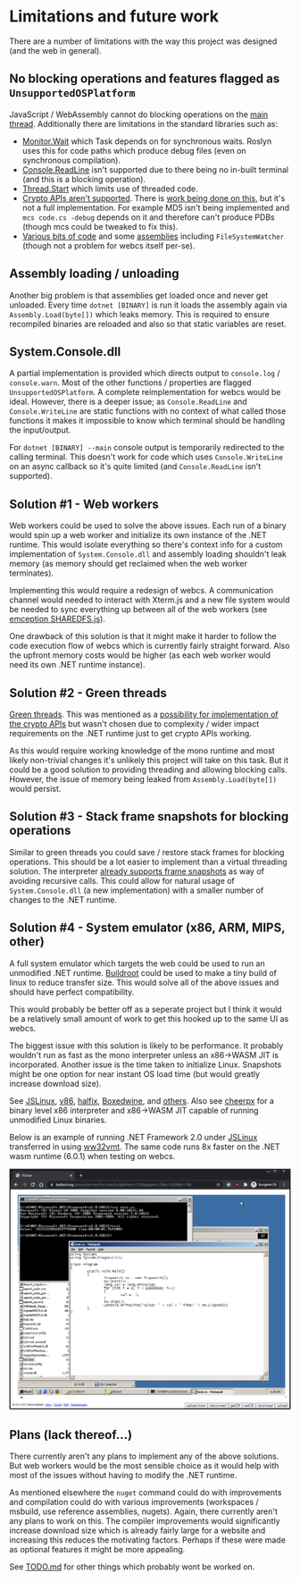 # Limitations and future work

There are a number of limitations with the way this project was designed (and the web in general).

## No blocking operations and features flagged as `UnsupportedOSPlatform`

JavaScript / WebAssembly cannot do blocking operations on the [main thread](https://developer.mozilla.org/docs/Glossary/Main_thread). Additionally there are limitations in the standard libraries such as:

- [Monitor.Wait](https://github.com/dotnet/runtime/blob/84680bf557210114ea5ca823386cd49691c4cac6/src/libraries/System.Private.CoreLib/src/System/Threading/Monitor.cs) which Task depends on for synchronous waits. Roslyn uses this for code paths which produce debug files (even on synchronous compilation).
- [Console.ReadLine](https://github.com/dotnet/runtime/blob/84680bf557210114ea5ca823386cd49691c4cac6/src/libraries/System.Console/src/System/Console.cs#L716-L722) isn't supported due to there being no in-built terminal (and this is a blocking operation).
- [Thread.Start](https://github.com/dotnet/runtime/blob/84680bf557210114ea5ca823386cd49691c4cac6/src/mono/System.Private.CoreLib/src/System/Threading/Thread.Browser.Mono.cs) which limits use of threaded code.
- [Crypto APIs aren't supported](https://github.com/dotnet/runtime/issues/40074). There is [work being done on this](https://github.com/dotnet/designs/blob/0486d48fd9ca05496325d0283c0d520ebcabb401/accepted/2021/blazor-wasm-crypto.md), but it's not a full implementation. For example MD5 isn't being implemented and `mcs code.cs -debug` depends on it and therefore can't produce PDBs (though mcs could be tweaked to fix this).
- [Various bits of code](https://github.com/dotnet/runtime/search?q=UnsupportedOSPlatform+browser&type=code) and some [assemblies](https://github.com/dotnet/runtime/search?p=1&q=UnsupportedOSPlatforms+browser&type=code) including `FileSystemWatcher` (though not a problem for webcs itself per-se).

## Assembly loading / unloading

Another big problem is that assemblies get loaded once and never get unloaded. Every time `dotnet [BINARY]` is run it loads the assembly again via `Assembly.Load(byte[])` which leaks memory. This is required to ensure recompiled binaries are reloaded and also so that static variables are reset.

## System.Console.dll

A partial implementation is provided which directs output to `console.log` / `console.warn`. Most of the other functions / properties are flagged `UnsupportedOSPlatform`. A complete reimplementation for webcs would be ideal. However, there is a deeper issue; as `Console.ReadLine` and `Console.WriteLine` are static functions with no context of what called those functions it makes it impossible to know which terminal should be handling the input/output.

For `dotnet [BINARY] --main` console output is temporarily redirected to the calling terminal. This doesn't work for code which uses `Console.WriteLine` on an async callback so it's quite limited (and `Console.ReadLine` isn't supported).

## Solution #1 - Web workers

Web workers could be used to solve the above issues. Each run of a binary would spin up a web worker and initialize its own instance of the .NET runtime. This would isolate everything so there's context info for a custom implementation of `System.Console.dll` and assembly loading shouldn't leak memory (as memory should get reclaimed when the web worker terminates).

Implementing this would require a redesign of webcs. A communication channel would needed to interact with Xterm.js and a new file system would be needed to sync everything up between all of the web workers (see [emception SHAREDFS.js](https://github.com/jprendes/emception#sharedfsjs)).

One drawback of this solution is that it might make it harder to follow the code execution flow of webcs which is currently fairly straight forward. Also the upfront memory costs would be higher (as each web worker would need its own .NET runtime instance).

## Solution #2 - Green threads

[Green threads](https://wikipedia.org/wiki/Green_threads). This was mentioned as a [possibility for implementation of the crypto APIs](https://github.com/dotnet/designs/blob/0486d48fd9ca05496325d0283c0d520ebcabb401/accepted/2021/blazor-wasm-crypto.md#ongoing-investigations) but wasn't chosen due to complexity / wider impact requirements on the .NET runtime just to get crypto APIs working.

As this would require working knowledge of the mono runtime and most likely non-trivial changes it's unlikely this project will take on this task. But it could be a good solution to providing threading and allowing blocking calls. However, the issue of memory being leaked from `Assembly.Load(byte[])` would persist.

## Solution #3 - Stack frame snapshots for blocking operations

Similar to green threads you could save / restore stack frames for blocking operations. This should be a lot easier to implement than a virtual threading solution. The interpreter [already supports frame snapshots](https://github.com/dotnet/runtime/blob/1c927462696f5af7d5e667f54b1c39452cba4b2d/src/mono/mono/mini/interp/interp.c#L3787-L3791) as way of avoiding recursive calls. This could allow for natural usage of `System.Console.dll` (a new implementation) with a smaller number of changes to the .NET runtime.

## Solution #4 - System emulator (x86, ARM, MIPS, other)

A full system emulator which targets the web could be used to run an unmodified .NET runtime. [Buildroot](https://wikipedia.org/wiki/Buildroot) could be used to make a tiny build of linux to reduce transfer size. This would solve all of the above issues and should have perfect compatibility.

This would probably be better off as a seperate project but I think it would be a relatively small amount of work to get this hooked up to the same UI as webcs.

The biggest issue with this solution is likely to be performance. It probably wouldn't run as fast as the mono interpreter unless an x86->WASM JIT is incorporated. Another issue is the time taken to initialize Linux. Snapshots might be one option for near instant OS load time (but would greatly increase download size).

See [JSLinux](https://bellard.org/jslinux), [v86](https://github.com/copy/v86), [halfix](https://github.com/nepx/halfix), [Boxedwine](https://github.com/danoon2/Boxedwine), and [others](https://github.com/fcambus/jsemu). Also see [cheerpx](https://leaningtech.com/cheerpx) for a binary level x86 interpreter and x86->WASM JIT capable of running unmodified Linux binaries.

Below is an example of running .NET Framework 2.0 under [JSLinux](https://bellard.org/jslinux) transferred in using [ww32vmt](https://github.com/pixeltris/ww32vmt). The same code runs 8x faster on the .NET wasm runtime (6.0.1) when testing on webcs.

![Alt text](pics/JSLinux.png)

## Plans (lack thereof...)

There currently aren't any plans to implement any of the above solutions. But web workers would be the most sensible choice as it would help with most of the issues without having to modify the .NET runtime.

As mentioned elsewhere the `nuget` command could do with improvements and compilation could do with various improvements (workspaces / msbuild, use reference assemblies, nugets). Again, there currently aren't any plans to work on this. The compiler improvements would significantly increase download size which is already fairly large for a website and increasing this reduces the motivating factors. Perhaps if these were made as optional features it might be more appealing.

See [TODO.md](TODO.md) for other things which probably wont be worked on.